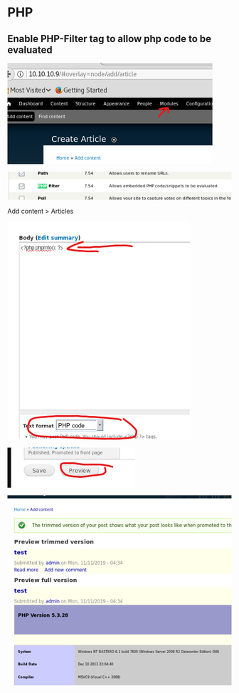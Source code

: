 # PHP

## Enable PHP-Filter tag to allow php code to be evaluated

![](../.gitbook/assets/image%20%2839%29.png)

![](../.gitbook/assets/image%20%2843%29.png)

Add content &gt; Articles

![](../.gitbook/assets/image%20%2851%29.png)

![](../.gitbook/assets/image%20%2842%29.png)

![](../.gitbook/assets/image%20%2817%29.png)

